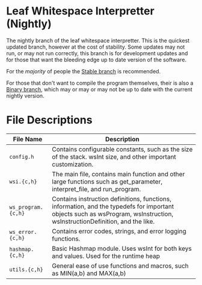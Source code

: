 # Leaf Whitespace Interpretter (Nightly)

The nightly branch of the leaf whitespace interpretter. This is the quickest updated branch, however at the cost of stability. Some updates may not run, or may not run correctly, this branch is for development updates and for those that want the bleeding edge up to date version of the software. 

For the *majority* of people the [Stable branch](https://github.com/sage-etcher/leaf-whitespace-interpretter/tree/stable-dev) is recommended. 

For those that don't want to compile the program themselves, their is also a [Binary branch](https://github.com/sage-etcher/leaf-whitespace-interpretter/tree/binaries), which may or may or may not be up to date with the current nightly version.


# File Descriptions
| File Name | Description |
| --- | --- |
| `config.h` | Contains configurable constants, such as the size of the stack. wsInt size, and other important customization. |
| `wsi.{c,h}` | The main file, contains main function and other large functions such as get_parameter, interpret_file, and run_program. |
| `ws_program.{c,h}` | Contains instruction definitions, functions, information, and the typedefs for important objects such as wsProgram, wsInstruction, wsInstructionDefinition, and the like. |
| `ws_error.{c,h}` | Contains error codes, strings, and error logging functions. |
| `hashmap.{c,h}` | Basic Hashmap module. Uses wsInt for both keys and values. Used for the runtime heap |
| `utils.{c,h}` | General ease of use functions and macros, such as MIN(a,b) and MAX(a,b) |

